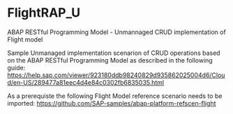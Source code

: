 # FlightRAP_U
ABAP RESTful Programming Model - Unmannaged CRUD implementation of Flight model

Sample Unmanaged implementation scenarion of CRUD operations based on the ABAP RESTful Programming Model as described in the following guide: https://help.sap.com/viewer/923180ddb98240829d935862025004d6/Cloud/en-US/289477a81eec4d4e84c0302fb6835035.html

As a prerequiste the following Flight Model reference scenario needs to be imported: https://github.com/SAP-samples/abap-platform-refscen-flight
